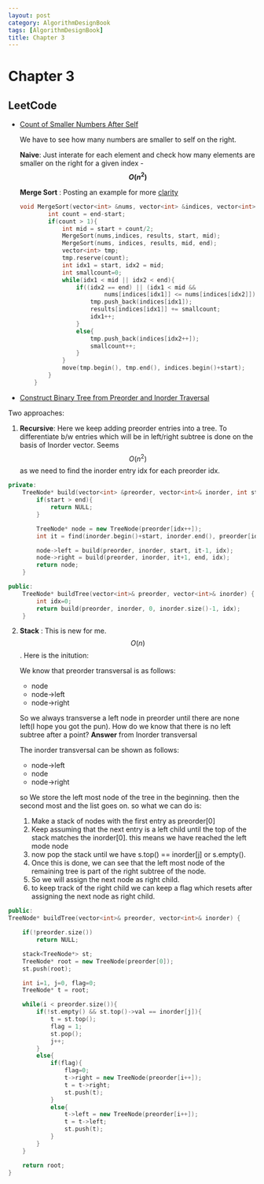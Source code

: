 ```yaml
---
layout: post
category: AlgorithmDesignBook
tags: [AlgorithmDesignBook]
title: Chapter 3
---
```


# Chapter 3

## LeetCode

* [Count of Smaller Numbers After Self](https://leetcode.com/problems/count-of-smaller-numbers-after-self/)

    We have to see how many numbers are smaller to self on the right.

    **Naive**:
    Just interate for each element and check how many elements are smaller on the right for a given index  - **$$O(n^2)$$**

    **Merge Sort** :
    Posting an example for more [clarity](https://leetcode.com/problems/count-of-smaller-numbers-after-self/discuss/76607/C++-O(nlogn)-Time-O(n)-Space-MergeSort-Solution-with-Detail-Explanation)

    ```cpp
    void MergeSort(vector<int> &nums, vector<int> &indices, vector<int> &results, int start, int end){
            int count = end-start;
            if(count > 1){
                int mid = start + count/2;
                MergeSort(nums,indices, results, start, mid);
                MergeSort(nums, indices, results, mid, end);
                vector<int> tmp;
                tmp.reserve(count);
                int idx1 = start, idx2 = mid;
                int smallcount=0;
                while(idx1 < mid || idx2 < end){
                    if((idx2 == end) || (idx1 < mid &&
                            nums[indices[idx1]] <= nums[indices[idx2]])){
                        tmp.push_back(indices[idx1]);
                        results[indices[idx1]] += smallcount;
                        idx1++;
                    }
                    else{
                        tmp.push_back(indices[idx2++]);
                        smallcount++;
                    }
                }
                move(tmp.begin(), tmp.end(), indices.begin()+start);
            }
        }
    ```


* [Construct Binary Tree from Preorder and Inorder Traversal](https://leetcode.com/problems/construct-binary-tree-from-preorder-and-inorder-traversal/)

Two approaches:
   1. **Recursive**:
        Here we keep adding preorder entries into a tree. To differentiate b/w entries which will be in left/right subtree is done on the basis of Inorder vector. Seems $$O(n^2)$$ as we need to find the inorder entry idx for each preorder idx.

```cpp
private:
    TreeNode* build(vector<int> &preorder, vector<int>& inorder, int start, int end, int& idx){
        if(start > end){
            return NULL;
        }

        TreeNode* node = new TreeNode(preorder[idx++]);
        int it = find(inorder.begin()+start, inorder.end(), preorder[idx-1]) - inorder.begin();

        node->left = build(preorder, inorder, start, it-1, idx);
        node->right = build(preorder, inorder, it+1, end, idx);
        return node;
    }

public:
    TreeNode* buildTree(vector<int>& preorder, vector<int>& inorder) {
        int idx=0;
        return build(preorder, inorder, 0, inorder.size()-1, idx);
    }
```

   2. **Stack** :
        This is new for me. $$O(n)$$.
        Here is the initution:

        We know that preorder transversal is as follows:
        * node
        * node->left
        * node->right

        So we always transverse a left node in preorder until there are none left(I hope you got the pun). How do we know that there is no left subtree after a point? **Answer** from Inorder transversal

        The inorder transversal can be shown as follows:
        * node->left
        * node
        * node->right

        so We store the left most node of the tree in the beginning. then the second most and the list goes on.
        so what we can do is:
        1. Make a stack of nodes with the first entry as preorder[0]
        2. Keep assuming that the next entry is a left child until the top of the stack matches the inorder[0]. this means we have reached the left mode node
        3. now pop the stack until we have s.top() == inorder[j] or s.empty().
        4. Once this is done, we can see that the left most node of the remaining tree is part of the right subtree of the node.
        5. So we will assign the next node as right child.
        6. to keep track of the right child we can keep a flag which resets after assigning the next node as right child.

```cpp
public:
TreeNode* buildTree(vector<int>& preorder, vector<int>& inorder) {

    if(!preorder.size())
        return NULL;

    stack<TreeNode*> st;
    TreeNode* root = new TreeNode(preorder[0]);
    st.push(root);

    int i=1, j=0, flag=0;
    TreeNode* t = root;

    while(i < preorder.size()){
        if(!st.empty() && st.top()->val == inorder[j]){
            t = st.top();
            flag = 1;
            st.pop();
            j++;
        }
        else{
            if(flag){
                flag=0;
                t->right = new TreeNode(preorder[i++]);
                t = t->right;
                st.push(t);
            }
            else{
                t->left = new TreeNode(preorder[i++]);
                t = t->left;
                st.push(t);
            }
        }
    }

    return root;
}
```




